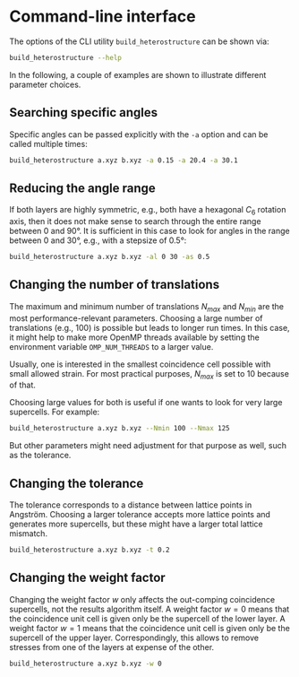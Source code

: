 # Command-line interface

The options of the CLI utility `build_heterostructure` can be shown via:

```bash
build_heterostructure --help
```

In the following, a couple of examples are shown to illustrate different parameter choices.

## Searching specific angles

Specific angles can be passed explicitly with the `-a` option and can be called multiple times:

```bash
build_heterostructure a.xyz b.xyz -a 0.15 -a 20.4 -a 30.1
```

## Reducing the angle range

If both layers are highly symmetric, e.g., both have a hexagonal $C_6$ rotation axis, then it does not make sense to search through the entire range between 0 and 90°. It is sufficient in this case to look for angles in the range between 0 and 30°, e.g., with a stepsize of 0.5°:

```bash
build_heterostructure a.xyz b.xyz -al 0 30 -as 0.5
```

## Changing the number of translations

The maximum and minimum number of translations $N_{max}$ and $N_{min}$ are the most performance-relevant parameters. Choosing a large number of translations (e.g., 100) is possible but leads to longer run times. In this case, it might help to make more OpenMP threads available by setting the environment variable `OMP_NUM_THREADS` to a larger value.

Usually, one is interested in the smallest coincidence cell possible with small allowed strain. For most practical purposes, $N_{max}$ is set to $10$ because of that.

Choosing large values for both is useful if one wants to look for very large supercells. For example:

```bash
build_heterostructure a.xyz b.xyz --Nmin 100 --Nmax 125
```

But other parameters might need adjustment for that purpose as well, such as the tolerance.

## Changing the tolerance

The tolerance corresponds to a distance between lattice points in Angström. Choosing a larger tolerance accepts more lattice points and generates more supercells, but these might have a larger total lattice mismatch.

```bash
build_heterostructure a.xyz b.xyz -t 0.2
```

## Changing the weight factor

Changing the weight factor $w$ only affects the out-comping coincidence supercells, not the results algorithm itself. A weight factor $w=0$ means that the coincidence unit cell is given only be the supercell of the lower layer. A weight factor $w=1$ means that the coincidence unit cell is given only be the supercell of the upper layer. Correspondingly, this allows to remove stresses from one of the layers at expense of the other.

```bash
build_heterostructure a.xyz b.xyz -w 0
```